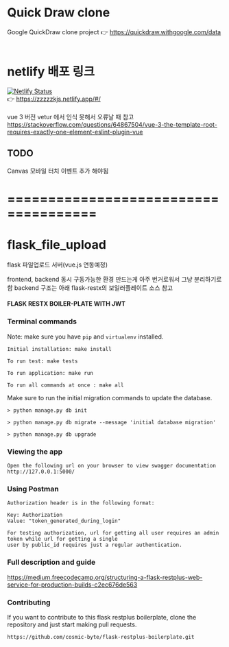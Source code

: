 # Quick Draw clone
Google QuickDraw clone project  👉 https://quickdraw.withgoogle.com/data
<br/>
<br/>
# netlify 배포 링크
[![Netlify Status](https://api.netlify.com/api/v1/badges/12040fc8-88a5-4276-a984-f49cad615b24/deploy-status)](https://app.netlify.com/sites/zzzzzkjs/deploys)
<br/>
👉 https://zzzzzkjs.netlify.app/#/
<br/>
<br/>
vue 3 버전 vetur 에서 인식 못해서 오류날 때 참고<br/>
https://stackoverflow.com/questions/64867504/vue-3-the-template-root-requires-exactly-one-element-eslint-plugin-vue

## TODO
Canvas 모바일 터치 이벤트 추가 해야됨


# =====================================

# flask_file_upload
flask 파일업로드 서버(vue.js 연동예정)

frontend, backend 동시 구동가능한 환경 만드는게 아주 번거로워서 그냥 분리하기로함
backend 구조는 아래 flask-restx의 보일러플레이트 소스 참고

#### FLASK RESTX BOILER-PLATE WITH JWT

### Terminal commands
Note: make sure you have `pip` and `virtualenv` installed.

    Initial installation: make install

    To run test: make tests

    To run application: make run

    To run all commands at once : make all

Make sure to run the initial migration commands to update the database.
    
    > python manage.py db init

    > python manage.py db migrate --message 'initial database migration'

    > python manage.py db upgrade


### Viewing the app ###

    Open the following url on your browser to view swagger documentation
    http://127.0.0.1:5000/


### Using Postman ####

    Authorization header is in the following format:

    Key: Authorization
    Value: "token_generated_during_login"

    For testing authorization, url for getting all user requires an admin token while url for getting a single
    user by public_id requires just a regular authentication.

### Full description and guide ###
https://medium.freecodecamp.org/structuring-a-flask-restplus-web-service-for-production-builds-c2ec676de563


### Contributing
If you want to contribute to this flask restplus boilerplate, clone the repository and just start making pull requests.

```
https://github.com/cosmic-byte/flask-restplus-boilerplate.git
```
